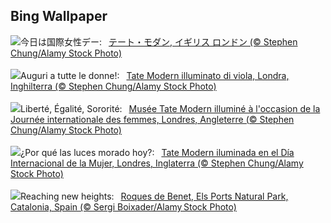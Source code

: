 ## Bing Wallpaper
![](https://www.bing.com/th?id=OHR.TateLightUp_JA-JP2160540676_UHD.jpg&w=1000)今日は国際女性デー:&nbsp;&ensp;[テート・モダン, イギリス ロンドン (© Stephen Chung/Alamy Stock Photo)](https://www.bing.com/th?id=OHR.TateLightUp_JA-JP2160540676_UHD.jpg)
<br><br/>
![](https://www.bing.com/th?id=OHR.TateLightUp_IT-IT9961329902_UHD.jpg&w=1000)Auguri a tutte le donne!:&nbsp;&ensp;[Tate Modern illuminato di viola, Londra, Inghilterra (© Stephen Chung/Alamy Stock Photo)](https://www.bing.com/th?id=OHR.TateLightUp_IT-IT9961329902_UHD.jpg)
<br><br/>
![](https://www.bing.com/th?id=OHR.TateLightUp_FR-FR0418217610_UHD.jpg&w=1000)Liberté, Égalité, Sororité:&nbsp;&ensp;[Musée Tate Modern illuminé à l'occasion de la Journée internationale des femmes, Londres, Angleterre (© Stephen Chung/Alamy Stock Photo)](https://www.bing.com/th?id=OHR.TateLightUp_FR-FR0418217610_UHD.jpg)
<br><br/>
![](https://www.bing.com/th?id=OHR.TateLightUp_ES-ES5015555147_UHD.jpg&w=1000)¿Por qué las luces morado hoy?:&nbsp;&ensp;[Tate Modern iluminada en el Día Internacional de la Mujer, Londres, Inglaterra (© Stephen Chung/Alamy Stock Photo)](https://www.bing.com/th?id=OHR.TateLightUp_ES-ES5015555147_UHD.jpg)
<br><br/>
![](https://www.bing.com/th?id=OHR.TarragonaSpain_EN-GB6677575953_UHD.jpg&w=1000)Reaching new heights:&nbsp;&ensp;[Roques de Benet, Els Ports Natural Park, Catalonia, Spain (© Sergi Boixader/Alamy Stock Photo)](https://www.bing.com/th?id=OHR.TarragonaSpain_EN-GB6677575953_UHD.jpg)
<br><br/>
